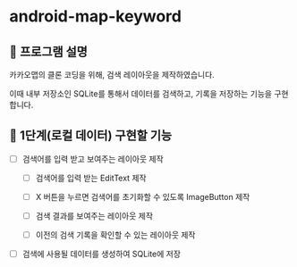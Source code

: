 # android-map-keyword

## 📄 프로그램 설명

카카오맵의 클론 코딩을 위해, 검색 레이아웃을 제작하였습니다.

이때 내부 저장소인 SQLite를 통해서 데이터를 검색하고, 기록을 저장하는 기능을 구현합니다.

## 🎯 1단계(로컬 데이터) 구현할 기능

- [ ] 검색어를 입력 받고 보여주는 레이아웃 제작

    - [ ] 검색어를 입력 받는 EditText 제작

    - [ ] X 버튼을 누르면 검색어를 초기화할 수 있도록 ImageButton 제작

    - [ ] 검색 결과를 보여주는 레이아웃 제작

    - [ ] 이전의 검색 기록을 확인할 수 있는 레이아웃 제작

- [ ] 검색에 사용될 데이터를 생성하여 SQLite에 저장